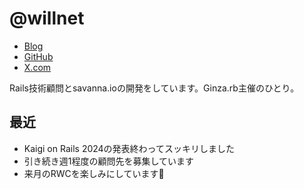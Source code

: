 # @willnet

- [Blog](https://blog.willnet.in/)
- [GitHub](https://github.com/willnet)
- [X.com](https://x.com/netwillnet)

Rails技術顧問とsavanna.ioの開発をしています。Ginza.rb主催のひとり。

## 最近

- Kaigi on Rails 2024の発表終わってスッキリしました
- 引き続き週1程度の顧問先を募集しています
- 来月のRWCを楽しみにしています🦀

